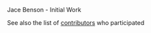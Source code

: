 Jace Benson - Initial Work

See also the list of [contributors](https://github.com/jacebenson/contributors) who participated
